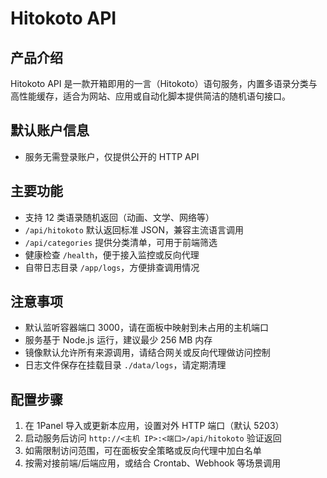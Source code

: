 # Hitokoto API

## 产品介绍
Hitokoto API 是一款开箱即用的一言（Hitokoto）语句服务，内置多语录分类与高性能缓存，适合为网站、应用或自动化脚本提供简洁的随机语句接口。

## 默认账户信息
- 服务无需登录账户，仅提供公开的 HTTP API

## 主要功能
- 支持 12 类语录随机返回（动画、文学、网络等）
- `/api/hitokoto` 默认返回标准 JSON，兼容主流语言调用
- `/api/categories` 提供分类清单，可用于前端筛选
- 健康检查 `/health`，便于接入监控或反向代理
- 自带日志目录 `/app/logs`，方便排查调用情况

## 注意事项
- 默认监听容器端口 3000，请在面板中映射到未占用的主机端口
- 服务基于 Node.js 运行，建议最少 256 MB 内存
- 镜像默认允许所有来源调用，请结合网关或反向代理做访问控制
- 日志文件保存在挂载目录 `./data/logs`，请定期清理

## 配置步骤
1. 在 1Panel 导入或更新本应用，设置对外 HTTP 端口（默认 5203）
2. 启动服务后访问 `http://<主机 IP>:<端口>/api/hitokoto` 验证返回
3. 如需限制访问范围，可在面板安全策略或反向代理中加白名单
4. 按需对接前端/后端应用，或结合 Crontab、Webhook 等场景调用
